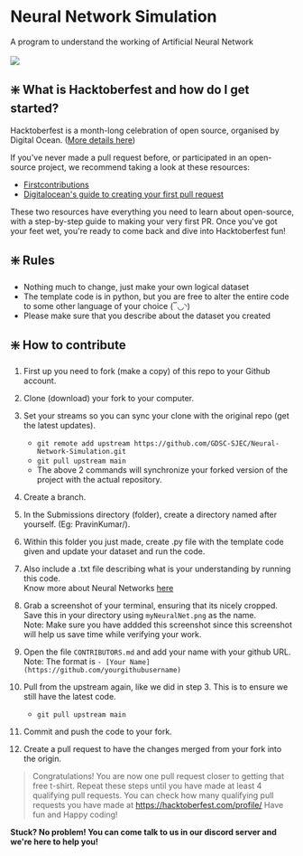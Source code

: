 # Neural Network Simulation

A program to understand the working of Artificial Neural Network<br /><br />
<img src="https://img.shields.io/badge/DIFFICULTY-Easy-228B22?style=for-the-badge&logo=OpenProject" />

## ❇️ What is Hacktoberfest and how do I get started?

Hacktoberfest is a month-long celebration of open source, organised by Digital Ocean. ([More details here](https://hacktoberfest.com/participation/))

If you've never made a pull request before, or participated in an open-source project, we recommend taking a look at these resources:

- [Firstcontributions](https://github.com/firstcontributions/first-contributions)
- [Digitalocean's guide to creating your first pull request](https://www.youtube.com/watch?v=nkuYH40cjo4)

These two resources have everything you need to learn about open-source, with a step-by-step guide to making your very first PR. Once you've got your feet wet, you're ready to come back and dive into Hacktoberfest fun!

## ❇️ Rules

- Nothing much to change, just make your own logical dataset
- The template code is in python, but you are free to alter the entire code to some other language of your choice (‾◡◝)
- Please make sure that you describe about the dataset you created

## ❇️ How to contribute

1. First up you need to fork (make a copy) of this repo to your Github account.

2. Clone (download) your fork to your computer.

3. Set your streams so you can sync your clone with the original repo (get the latest updates).

   - `git remote add upstream https://github.com/GDSC-SJEC/Neural-Network-Simulation.git`
   - `git pull upstream main`
   - The above 2 commands will synchronize your forked version of the project with the actual repository.

4. Create a branch.

5. In the Submissions directory (folder), create a directory named after yourself. (Eg: PravinKumar/).

6. Within this folder you just made, create .py file with the template code given and update your dataset and run the code.

7. Also include a .txt file describing what is your understanding by running this code.
   <br />Know more about Neural Networks [here](https://en.wikipedia.org/wiki/Artificial_neural_network)

10. Grab a screenshot of your terminal, ensuring that its nicely cropped. Save this in your directory using `myNeuralNet.png` as the name.
    <br />Note: Make sure you have addded this screenshot since this screenshot will help us save time while verifying your work.

9. Open the file `CONTRIBUTORS.md` and add your name with your github URL.
   <br />Note: The format is `- [Your Name](https://github.com/yourgithubusername)`

11. Pull from the upstream again, like we did in step 3. This is to ensure we still have the latest code.

    - `git pull upstream main`

12. Commit and push the code to your fork.

13. Create a pull request to have the changes merged from your fork into the origin.

> Congratulations! You are now one pull request closer to getting that free t-shirt. Repeat these steps until you have made at least 4 qualifying pull requests. You can check how many qualifying pull requests you have made at <https://hacktoberfest.com/profile/> Have fun and Happy coding!

**Stuck? No problem! You can come talk to us in our discord server and we're here to help you!**
